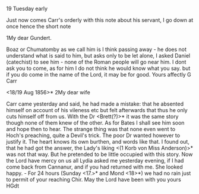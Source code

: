  19 Tuesday early

Just now comes Carr's orderly with this note about his servant, I go down at once hence the short note


1My dear Gundert.

Boaz or Chumatomby as we call him is I think passing away - he does not understand what is said to him, but asks only to be let alone, I asked Daniel (catechist) to see him - none of the Roman people will go near him. I dont ask you to come, as for him I do not think he would know what you say. but if you do come in the name of the Lord, it may be for good.
 Yours affectly
 G Carr


 <18/19 Aug 1856>*
2My dear wife

Carr came yesterday and said, he had made a mistake: that he absented himself on account of his vileness etc but felt afterwards that thus he only cuts himself off from us. With the Dr <Brett(?)>* it was the same story though none of them knew of the other. As for Bates I shall see him soon and hope then to hear. The strange thing was that none even went to Hoch's preaching, quite a Devil's trick. The poor Dr wanted however to justify it. The heart knows its own burthen, and words like that. I found out, that he had got the answer, the Lady's liking <(1 Korb von Miss Anderson)>* was not that way. But he pretended to be little occupied with this story. 
Now the Lord have mercy on us all Lydia asked me yesterday evening, if I had come back from Cannanur, and if you had returned with me. She looked happy. - For 24 hours (Sunday <17.>* and Mond <18>*) we had no rain just to permit of your reaching Chir. May the Lord have been with you  yours HGdt

